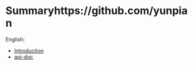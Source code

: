 # Summaryhttps://github.com/yunpian

English:
* [Introduction](en/README.md)
* [api-doc](en/api-doc.md)
